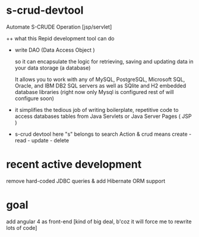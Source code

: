 # s-crud-devtool
Automate S-CRUDE Operation [jsp/servlet]

++ what this Repid development tool can do

+ write DAO (Data Access Object ) 

	so it can encapsulate the logic for retrieving, saving and updating data in your data storage (a database)
	  
	It allows you to work with any of MySQL, PostgreSQL, Microsoft SQL, Oracle, and IBM DB2 SQL servers as well as SQlite and H2 embedded database libraries (right now only Mysql is configured rest of will configure soon)


+  it simplifies the tedious job of writing boilerplate, repetitive code to access databases tables from Java Servlets or Java Server Pages ( JSP )

+ s-crud devtool 
here "s" belongs to search Action & crud means create - read - update - delete


# recent active development 
remove hard-coded JDBC queries & add Hibernate ORM support

# goal
add angular 4 as front-end [kind of big deal, b'coz it will force me to rewrite lots of code]



